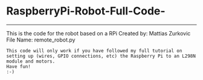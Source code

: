 # RaspberryPi-Robot-Full-Code-
***********************************
This is the code for the robot based on a RPi
Created by: Mattias Zurkovic 
File Name: remote_robot.py
~~~~~~~~~~~~~~~~~~~~~~~~~~~~~~~~~~~
This code will only work if you have followed my full tutorial on setting up (wires, GPIO connections, etc) the Raspberry Pi to an L298N module and motors.
Have fun!
:-)

